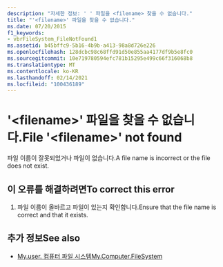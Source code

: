 ```yaml
---
description: "자세한 정보: ' ' 파일을 <filename> 찾을 수 없습니다."
title: "'<filename>' 파일을 찾을 수 없습니다."
ms.date: 07/20/2015
f1_keywords:
- vbrFileSystem_FileNotFound1
ms.assetid: b45bffc9-5b16-4b9b-a413-98a8d726e226
ms.openlocfilehash: 128dcbc98c68ffd91d50e855aa4177df9b5e8fc0
ms.sourcegitcommit: 10e719780594efc781b15295e499c66f316068b8
ms.translationtype: MT
ms.contentlocale: ko-KR
ms.lasthandoff: 02/14/2021
ms.locfileid: "100436189"
---
```

# <a name="file-filename-not-found"></a><span data-ttu-id="fb944-103">'\<filename>' 파일을 찾을 수 없습니다.</span><span class="sxs-lookup"><span data-stu-id="fb944-103">File '\<filename>' not found</span></span>

<span data-ttu-id="fb944-104">파일 이름이 잘못되었거나 파일이 없습니다.</span><span class="sxs-lookup"><span data-stu-id="fb944-104">A file name is incorrect or the file does not exist.</span></span>  
  
## <a name="to-correct-this-error"></a><span data-ttu-id="fb944-105">이 오류를 해결하려면</span><span class="sxs-lookup"><span data-stu-id="fb944-105">To correct this error</span></span>  
  
1. <span data-ttu-id="fb944-106">파일 이름이 올바르고 파일이 있는지 확인합니다.</span><span class="sxs-lookup"><span data-stu-id="fb944-106">Ensure that the file name is correct and that it exists.</span></span>  
  
## <a name="see-also"></a><span data-ttu-id="fb944-107">추가 정보</span><span class="sxs-lookup"><span data-stu-id="fb944-107">See also</span></span>

- [<span data-ttu-id="fb944-108">My.user. 컴퓨터 파일 시스템</span><span class="sxs-lookup"><span data-stu-id="fb944-108">My.Computer.FileSystem</span></span>](xref:Microsoft.VisualBasic.FileIO.FileSystem)

